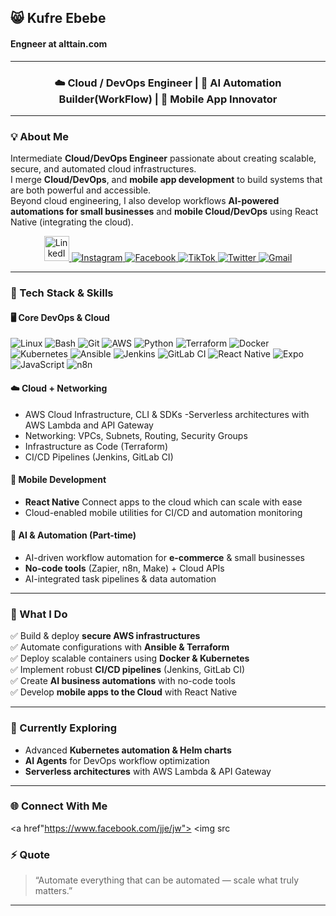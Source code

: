 ## 😸 Kufre Ebebe

  <h4 align="left">Engneer at alttain.com</h4>

  ---
<h3 align="center">☁️ Cloud / DevOps Engineer | 🤖 AI Automation Builder(WorkFlow) | 📱 Mobile App Innovator</h3>

---

### 💡 About Me
Intermediate **Cloud/DevOps Engineer** passionate about creating scalable, secure, and automated cloud infrastructures.  
I merge **Cloud/DevOps**, and **mobile app development** to build systems that are both powerful and accessible.  
Beyond cloud engineering, I also develop workflows **AI-powered automations for small businesses** and **mobile Cloud/DevOps** using React Native (integrating the cloud).


<p align="center">
  <!-- LinkedIn -->
  <a href="https://linkedin.com/in/YOUR-LINKEDIN" target="_blank">
    <img src="https://cdn.jsdelivr.net/gh/devicons/devicon/icons/linkedin/linkedin-original.svg" alt="LinkedIn" width="40" height="40"/>
  </a>

  <!-- Instagram -->
  <a href="https://instagram.com/YOUR-INSTAGRAM" target="_blank">
    <img src="https://img.icons8.com/fluency/48/000000/instagram-new.png" alt="Instagram"/>
  </a>

  <!-- Facebook -->
  <a href="https://facebook.com/YOUR-FACEBOOK" target="_blank">
    <img src="https://img.icons8.com/fluency/48/000000/facebook-new.png" alt="Facebook"/>
  </a>

  <!-- TikTok -->
  <a href="https://tiktok.com/@YOUR-TIKTOK" target="_blank">
    <img src="https://img.icons8.com/fluency/48/000000/tiktok.png" alt="TikTok"/>
  </a>

  <!-- Twitter / X -->
  <a href="https://twitter.com/YOUR-TWITTER" target="_blank">
    <img src="https://img.icons8.com/fluency/48/000000/twitter.png" alt="Twitter"/>
  </a>

  <!-- Gmail -->
  <a href="mailto:yourname@gmail.com">
    <img src="https://img.icons8.com/fluency/48/000000/gmail-new.png" alt="Gmail"/>
  </a>

---

### 🧰 Tech Stack & Skills

#### 🖥️ Core DevOps & Cloud
![Linux](https://img.shields.io/badge/Linux-FCC624?style=flat-square&logo=linux&logoColor=black)
![Bash](https://img.shields.io/badge/Bash-121011?style=flat-square&logo=gnu-bash&logoColor=white)
![Git](https://img.shields.io/badge/Git-F05033?style=flat-square&logo=git&logoColor=white)
![AWS](https://img.shields.io/badge/AWS-232F3E?style=flat-square&logo=amazon-aws&logoColor=FF9900)
![Python](https://img.shields.io/badge/Python-14354C?style=flat-square&logo=python&logoColor=yellow)
![Terraform](https://img.shields.io/badge/Terraform-7B42BC?style=flat-square&logo=terraform&logoColor=white)
![Docker](https://img.shields.io/badge/Docker-2496ED?style=flat-square&logo=docker&logoColor=white)
![Kubernetes](https://img.shields.io/badge/Kubernetes-326CE5?style=flat-square&logo=kubernetes&logoColor=white)
![Ansible](https://img.shields.io/badge/Ansible-EE0000?style=flat-square&logo=ansible&logoColor=white)
![Jenkins](https://img.shields.io/badge/Jenkins-D24939?style=flat-square&logo=jenkins&logoColor=white)
![GitLab CI](https://img.shields.io/badge/GitLab_CI-FC6D26?style=flat-square&logo=gitlab&logoColor=white)
![React Native](https://img.shields.io/badge/React_Native-20232A?style=flat-square&logo=react&logoColor=61DAFB)
![Expo](https://img.shields.io/badge/Expo-000020?style=flat-square&logo=expo&logoColor=white)
![JavaScript](https://img.shields.io/badge/JavaScript-F7DF1E?style=flat-square&logo=javascript&logoColor=black)
![n8n](https://img.shields.io/badge/n8n-EA4C89?style=for-the-badge&logo=n8n&logoColor=white)

#### ☁️ Cloud + Networking
- AWS Cloud Infrastructure, CLI & SDKs
-Serverless architectures with AWS Lambda and API Gateway
- Networking: VPCs, Subnets, Routing, Security Groups  
- Infrastructure as Code (Terraform)  
- CI/CD Pipelines (Jenkins, GitLab CI)

#### 📱 Mobile Development
- **React Native** Connect apps to the cloud which can scale with ease 
- Cloud-enabled mobile utilities for CI/CD and automation monitoring  

#### 🤖 AI & Automation (Part-time)
- AI-driven workflow automation for **e-commerce** & small businesses  
- **No-code tools** (Zapier, n8n, Make) + Cloud APIs  
- AI-integrated task pipelines & data automation  
---

### 🚀 What I Do
✅ Build & deploy **secure AWS infrastructures**  
✅ Automate configurations with **Ansible & Terraform**  
✅ Deploy scalable containers using **Docker & Kubernetes**  
✅ Implement robust **CI/CD pipelines** (Jenkins, GitLab CI)  
✅ Create **AI business automations** with no-code tools  
✅ Develop **mobile apps to the Cloud** with React Native  

---

### 🧠 Currently Exploring
- Advanced **Kubernetes automation & Helm charts**  
- **AI Agents** for DevOps workflow optimization  
- **Serverless architectures** with AWS Lambda & API Gateway  

---


### 🌐 Connect With Me
<a href"https://www.facebook.com/jje/jw">
<img src

### ⚡ Quote
> “Automate everything that can be automated — scale what truly matters.”

---
